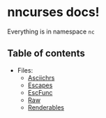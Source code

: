 # nncurses docs!
Everything is in namespace `nc` 

## Table of contents
- Files:
  - [Asciichrs](Asciichrs.md)  
  - [Escapes](Escapes.md)
  - [EscFunc](EscFunc.md)
  - [Raw](Raw.md)
  - [Renderables](Renderables.md)